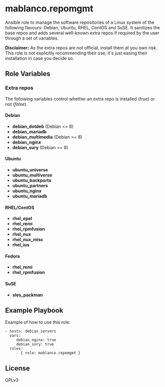 # mablanco.repomgmt

Ansible role to manage the software repositories of a Linux system of the following flavours: Debian, Ubuntu, RHEL, CentOS and SuSE. It sanitizes the base repos and adds several well-known extra repos if required by the user through a set of variables.

**Disclaimer:** As the extra repos are not official, install them at you own risk. This role is not explicitly recommending their use, it's just easing their installation in case you decide so.

## Role Variables

### Extra repos
The following variables control whether an extra repo is installed (*true*) or not (*false*).

#### Debian
- **debian_dotdeb** (Debian <= 8)
- **debian_mariadb**
- **debian_multimedia** (Debian >= 8)
- **debian_nginx**
- **debian_sury** (Debian >= 9)

#### Ubuntu
- **ubuntu_universe**
- **ubuntu_multiverse**
- **ubuntu_backports**
- **ubuntu_partners**
- **ubuntu_nginx**
- **ubuntu_mariadb**

#### RHEL/CentOS
- **rhel_epel**
- **rhel_remi**
- **rhel_rpmfusion**
- **rhel_nux**
- **rhel_nux_misc**
- **rhel_ius**

#### Fedora
- **rhel_remi**
- **rhel_rpmfusion**

#### SuSE
- **sles_packman**

## Example Playbook

Example of how to use this role:

    - hosts: debian_servers
      vars:
         debian_nginx: true
         debian_sury: true
      roles:
         - { role: mablanco.repomgmt }

## License

GPLv3
